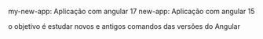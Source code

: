 my-new-app: Aplicação com angular 17
new-app: Aplicação com angular 15

o objetivo é estudar novos e antigos comandos das versões do Angular
